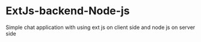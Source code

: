 # ExtJs-backend-Node-js
Simple chat application with using ext js on client side and node js on server side
